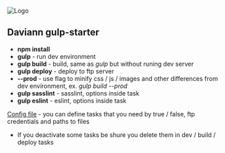 ![Logo](http://static.daviann.com/daviann.png) 
## Daviann gulp-starter

* __npm install__
* __gulp__ - run dev environment
* __gulp build__ - build, same as _gulp_ but without runing dev server
* __gulp deploy__ - deploy to ftp server
* __--prod__ - use flag to minify css / js / images and other differences from dev environment, ex. _gulp build --prod_
* __gulp sasslint__ - sasslint, options inside task
* __gulp eslint__ - eslint, options inside task

[Config file](gulpfile.babel.js/config/index.js) - you can define tasks that you need by true / false, ftp credentials and paths to files
* If you deactivate some tasks be shure you delete them in dev / build / deploy tasks